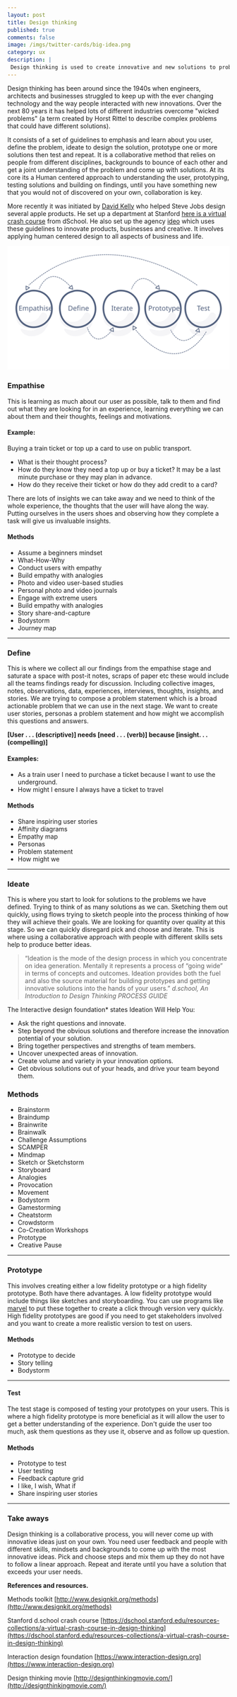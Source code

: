 ```yaml
---
layout: post
title: Design thinking
published: true
comments: false
image: /imgs/twitter-cards/big-idea.png
category: ux
description: |
 Design thinking is used to create innovative and new solutions to problems.
---
```


Design thinking has been around since the 1940s when engineers, architects and businesses struggled to keep up with the ever changing technology and the way people interacted with new innovations. Over the next 80 years it has helped lots of different industries overcome "wicked problems" (a term created by Horst Rittel to describe complex problems that could have different solutions).

It consists of a set of guidelines to emphasis and learn about you user, define the problem, ideate to design the solution, prototype one or more solutions then test and repeat. It is a collaborative method that relies on people from different disciplines, backgrounds to bounce of each other and get a joint understanding of the problem and come up with solutions. At its core its a Human centered approach to understanding the user, prototyping, testing solutions and building on findings, until you have something new that you would not of discovered on your own, collaboration is key.

More recently it was initiated by [David Kelly](https://www.ideo.com/people/david-kelley) who helped Steve Jobs design several apple products. He set up a department at Stanford [here is a virtual crash course](https://dschool.stanford.edu/resources-collections/a-virtual-crash-course-in-design-thinking) from dSchool. He also set up the agency [ideo](https://www.ideou.com/) which uses these guidelines to innovate products, businesses and creative. It involves applying human centered design to all aspects of business and life.

<img src="/imgs/designThinking.svg" title="">

### Empathise

This is learning as much about our user as possible, talk to them and find out what they are looking for in an experience, learning everything we can about them and their thoughts, feelings and motivations.

#### Example:

Buying a train ticket or top up a card to use on public transport.

* What is their thought process?
* How do they know they need a top up or buy a ticket? It may be a last minute purchase or they may plan in advance.
* How do they receive their ticket or how do they add credit to a card?

There are lots of insights we can take away and we need to think of the whole experience, the thoughts that the user will have along the way. Putting ourselves in the users shoes and observing how they complete a task will give us invaluable insights.

#### Methods

* Assume a beginners mindset
* What-How-Why
* Conduct users with empathy
* Build empathy with analogies
* Photo and video user-based studies
* Personal photo and video journals
* Engage with extreme users
* Build empathy with analogies
* Story share-and-capture
* Bodystorm
* Journey map


---

### Define

This is where we collect all our findings from the empathise stage and saturate a space with post-it notes, scraps of paper etc these would include all the teams findings ready for discussion. Including collective images, notes, observations, data, experiences, interviews, thoughts, insights, and stories. We are trying to compose a problem statement which is a broad actionable problem that we can use in the next stage. We want to create user stories, personas a problem statement and how might we accomplish this questions and answers.

**[User . . . (descriptive)] needs [need . . . (verb)] because [insight. . . (compelling)]**


#### Examples:

* As a train user I need to purchase a ticket because I want to use the underground.
* How might I ensure I always have a ticket to travel

#### Methods

* Share inspiring user stories
* Affinity diagrams
* Empathy map
* Personas
* Problem statement
* How might we

---

### Ideate

This is where you start to look for solutions to the problems we have defined. Trying to think of as many solutions as we can. Sketching them out quickly, using flows trying to sketch people into the process thinking of how they will achieve their goals. We are looking for quantity over quality at this stage. So we can quickly disregard pick and choose and iterate. This is where using a collaborative approach with people with different skills sets help to produce better ideas.

> “Ideation is the mode of the design process in which you concentrate on idea generation. Mentally it represents a process of “going wide” in terms of concepts and outcomes. Ideation provides both the fuel and also the source material for building prototypes and getting innovative solutions into the hands of your users.”
<cite>d.school, An Introduction to Design Thinking PROCESS GUIDE</cite>

The Interactive design foundation* states Ideation Will Help You:

* Ask the right questions and innovate.
* Step beyond the obvious solutions and therefore increase the innovation potential of your solution.
* Bring together perspectives and strengths of team members.
* Uncover unexpected areas of innovation.
* Create volume and variety in your innovation options.
* Get obvious solutions out of your heads, and drive your team beyond them.

### Methods

* Brainstorm
* Braindump
* Brainwrite
* Brainwalk
* Challenge Assumptions
* SCAMPER
* Mindmap
* Sketch or Sketchstorm
* Storyboard
* Analogies
* Provocation
* Movement
* Bodystorm
* Gamestorming
* Cheatstorm
* Crowdstorm
* Co-Creation Workshops
* Prototype
* Creative Pause

---

### Prototype

This involves creating either a low fidelity prototype or a high fidelity prototype. Both have there advantages. A low fidelity prototype would include things like sketches and storyboarding. You can use programs like <a href="marvelapp.com" title="">marvel</a> to put these together to create a click through version very quickly. High fidelity prototypes are good if you need to get stakeholders involved and you want to create a more realistic version to test on users.


#### Methods

* Prototype to decide
* Story telling
* Bodystorm

---

#### Test

The test stage is composed of testing your prototypes on your users. This is where a high fidelity prototype is more beneficial as it will allow the user to get a better understanding of the experience. Don't guide the user too much, ask them questions as they use it, observe and as follow up question.

#### Methods

* Prototype to test
* User testing
* Feedback capture grid
* I like, I wish, What if
* Share inspiring user stories

---

### Take aways

Design thinking is a collaborative process, you will never come up with innovative ideas just on your own. You need user feedback and people with different skills, mindsets and backgrounds to come up with the most innovative ideas. Pick and choose steps and mix them up they do not have to follow a linear approach. Repeat and iterate until you have a solution that exceeds your user needs.

**References and resources.**

Methods toolkit [http://www.designkit.org/methods](http://www.designkit.org/methods)

Stanford d.school crash course [https://dschool.stanford.edu/resources-collections/a-virtual-crash-course-in-design-thinking](https://dschool.stanford.edu/resources-collections/a-virtual-crash-course-in-design-thinking)

Interaction design foundation [https://www.interaction-design.org](https://www.interaction-design.org)

Design thinking movie [http://designthinkingmovie.com/](http://designthinkingmovie.com/)

